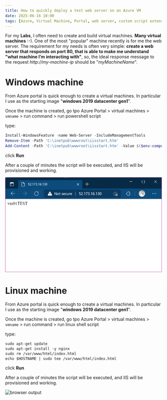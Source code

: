 ```yaml
---
title: How to quickly deploy a test web server on an Azure VM
date: 2025-06-16 10:00
tags: [Azure, Virtual Machine, Portal, web server, custom script extension]
---
```


For my **Labs**, I often need to create and build virtual machines. **Many virtual machines** :-). One of the most "popular" machine recently is for me the web server. The requirement for my needs is often very simple: **create a web server that responds on port 80, that is able to make me understand "what machine I’m interacting with"**, so, the ideal response message to the request *http://my-machine-ip* should be "*myMachineName*".


# Windows machine

From Azure portal is quick enough to create a virtual machines. In particular I use as the starting image "**windows 2019 datacenter gen1**".

Once the machine is created, go tpo Azure Portal > virtual machines > `vmname` > run command > run powershell script

type:

```powershell
Install-WindowsFeature -name Web-Server -IncludeManagementTools
Remove-Item -Path 'C:\inetpub\wwwroot\iisstart.htm'
Add-Content -Path 'C:\inetpub\wwwroot\iisstart.htm' -Value $($env:computername)
```

click **Run**

After a couple of minutes the script will be executed, and IIS will be provisioned and working.

![browser output](../../assets/post/2021/install-iis-output.png)

# Linux machine
From Azure portal is quick enough to create a virtual machines. In particular I use as the starting image "**windows 2019 datacenter gen1**".

Once the machine is created, go tpo Azure Portal > virtual machines > `vmname` > run command > run linux shell script

type:

```shell
sudo apt-get update
sudo apt-get install -y nginx
sudo rm /var/www/html/index.html
echo $HOSTNAME | sudo tee /var/www/html/index.html
```

click **Run**

After a couple of minutes the script will be executed, and IIS will be provisioned and working.



![browser output](../assets/post/2021/install-iis-output.png)

